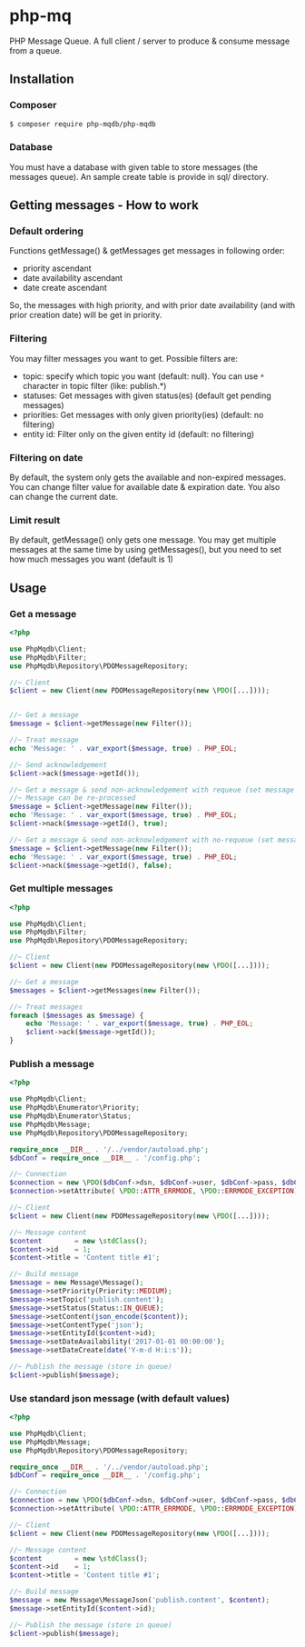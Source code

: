# php-mq
PHP Message Queue. A full client / server to produce &amp; consume message from a queue.

## Installation
### Composer

```bash
$ composer require php-mqdb/php-mqdb
```

### Database
You must have a database with given table to store messages (the messages queue).
An sample create table is provide in sql/ directory.


## Getting messages - How to work
### Default ordering
Functions getMessage() & getMessages get messages in following order:
 - priority ascendant
 - date availability ascendant
 - date create ascendant

So, the messages with high priority, and with prior date availability (and with prior creation date)
will be get in priority.

### Filtering
You may filter messages you want to get. Possible filters are:
 - topic:  specify which topic you want (default: null). You can use `*` character in topic filter (like: publish.*)
 - statuses: Get messages with given status(es) (default get pending messages)
 - priorities: Get messages with only given priority(ies) (default: no filtering)
 - entity id: Filter only on the given entity id (default: no filtering)

### Filtering on date
By default, the system only gets the available and non-expired messages.
You can change filter value for available date & expiration date. You also can change the current date.

### Limit result
By default, getMessage() only gets one message.
You may get multiple messages at the same time by using getMessages(), but you need to set how much messages you want (default is 1)


## Usage
### Get a message

```php
<?php

use PhpMqdb\Client;
use PhpMqdb\Filter;
use PhpMqdb\Repository\PDOMessageRepository;

//~ Client
$client = new Client(new PDOMessageRepository(new \PDO([...])));


//~ Get a message
$message = $client->getMessage(new Filter());

//~ Treat message
echo 'Message: ' . var_export($message, true) . PHP_EOL;

//~ Send acknowledgement
$client->ack($message->getId());

//~ Get a message & send non-acknowledgement with requeue (set message status to "in queue")
//~ Message can be re-processed
$message = $client->getMessage(new Filter());
echo 'Message: ' . var_export($message, true) . PHP_EOL;
$client->nack($message->getId(), true);

//~ Get a message & send non-acknowledgement with no-requeue (set message status to "non-acknowledgement received")
$message = $client->getMessage(new Filter());
echo 'Message: ' . var_export($message, true) . PHP_EOL;
$client->nack($message->getId(), false);
```


### Get multiple messages

```php
<?php

use PhpMqdb\Client;
use PhpMqdb\Filter;
use PhpMqdb\Repository\PDOMessageRepository;

//~ Client
$client = new Client(new PDOMessageRepository(new \PDO([...])));

//~ Get a message
$messages = $client->getMessages(new Filter());

//~ Treat messages
foreach ($messages as $message) {
    echo 'Message: ' . var_export($message, true) . PHP_EOL;
    $client->ack($message->getId());
}
```


### Publish a message

```php
<?php

use PhpMqdb\Client;
use PhpMqdb\Enumerator\Priority;
use PhpMqdb\Enumerator\Status;
use PhpMqdb\Message;
use PhpMqdb\Repository\PDOMessageRepository;

require_once __DIR__ . '/../vendor/autoload.php';
$dbConf = require_once __DIR__ . '/config.php';

//~ Connection
$connection = new \PDO($dbConf->dsn, $dbConf->user, $dbConf->pass, $dbConf->opts);
$connection->setAttribute( \PDO::ATTR_ERRMODE, \PDO::ERRMODE_EXCEPTION);

//~ Client
$client = new Client(new PDOMessageRepository(new \PDO([...])));

//~ Message content
$content        = new \stdClass();
$content->id    = 1;
$content->title = 'Content title #1';

//~ Build message
$message = new Message\Message();
$message->setPriority(Priority::MEDIUM);
$message->setTopic('publish.content');
$message->setStatus(Status::IN_QUEUE);
$message->setContent(json_encode($content));
$message->setContentType('json');
$message->setEntityId($content->id);
$message->setDateAvailability('2017-01-01 00:00:00');
$message->setDateCreate(date('Y-m-d H:i:s'));

//~ Publish the message (store in queue)
$client->publish($message);
```

### Use standard json message (with default values)

```php
<?php

use PhpMqdb\Client;
use PhpMqdb\Message;
use PhpMqdb\Repository\PDOMessageRepository;

require_once __DIR__ . '/../vendor/autoload.php';
$dbConf = require_once __DIR__ . '/config.php';

//~ Connection
$connection = new \PDO($dbConf->dsn, $dbConf->user, $dbConf->pass, $dbConf->opts);
$connection->setAttribute( \PDO::ATTR_ERRMODE, \PDO::ERRMODE_EXCEPTION);

//~ Client
$client = new Client(new PDOMessageRepository(new \PDO([...])));

//~ Message content
$content        = new \stdClass();
$content->id    = 1;
$content->title = 'Content title #1';

//~ Build message
$message = new Message\MessageJson('publish.content', $content);
$message->setEntityId($content->id);

//~ Publish the message (store in queue)
$client->publish($message);
```
